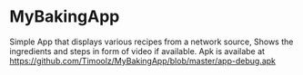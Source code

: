 # MyBakingApp

Simple App that displays various recipes from a network source, Shows the ingredients and steps in form of video if available.
Apk is availabe at
https://github.com/Timoolz/MyBakingApp/blob/master/app-debug.apk
